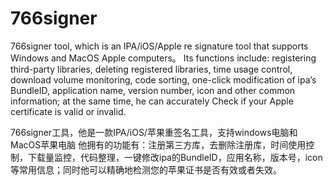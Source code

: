 # 766signer

766signer tool, which is an IPA/iOS/Apple re signature tool that supports Windows and MacOS Apple computers。
Its functions include: registering third-party libraries, deleting registered libraries, time usage control, download volume monitoring, code sorting, one-click modification of ipa’s BundleID, application name, version number, icon and other common information; at the same time, he can accurately Check if your Apple certificate is valid or invalid.

766signer工具，他是一款IPA/iOS/苹果重签名工具，支持windows电脑和MacOS苹果电脑
他拥有的功能有：注册第三方库，去删除注册库，时间使用控制，下载量监控，代码整理，一键修改ipa的BundleID，应用名称，版本号，icon等常用信息；同时他可以精确地检测您的苹果证书是否有效或者失效。
